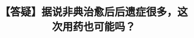 ---
title: 【答疑】据说非典治愈后后遗症很多，这次用药也可能吗？
tags: [孤独, Austim, 孤独症谱系, 孤独症, ASD]
color: info
description: 轻症患者不需要接受激素冲击治疗，不用担心这个副作用。和其他肺炎一样，好了不会有后遗症。
external_url: http://mp.weixin.qq.com/s?__biz=MzIyMzgyMjY5NQ==&amp;mid=2247484212&amp;idx=1&amp;sn=872aee74db8bb7b157fc732383f00c8c&amp;chksm=e819153cdf6e9c2a636fc68cff11c0d018bc74cd103204ac1d2c06cba48673fe602e6860742f&amp;scene=27#wechat_redirect
---
